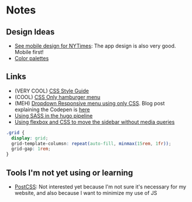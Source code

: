 # Notes

## Design Ideas

* [See mobile design for NYTimes](https://www.nytimes.com/2019/01/14/opinion/government-shutdown-trump.html?): The app design is also very good. Mobile first!
* [Color palettes](https://refactoringui.com/previews/building-your-color-palette/)

## Links

* (VERY COOL) [CSS Style Guide][style-guide]
* (COOL) [CSS Only hamburger menu](https://codepen.io/mutedblues/pen/MmPNPG)
* (MEH) [Dropdown Responsive menu using only CSS](https://codepen.io/markcaron/pen/pPZVWO). Blog post explaining the Codepen is [here](https://medium.com/@heyoka/responsive-pure-css-off-canvas-hamburger-menu-aebc8d11d793) 
* [Using SASS in the hugo pipeline][hugo-pipes]
* [Using flexbox and CSS to move the sidebar without media queries][flexbox-youtube-video]

```css
.grid {
  display: grid;
  grid-template-columsn: repeat(auto-fill, minmax(15rem, 1fr));
  grid-gap: 1rem;
}
```

## Tools I'm not yet using or learning

* [PostCSS](https://postcss.org/): Not interested yet because I'm not sure it's necessary for my website, and also because I want to minimize my use of JS


[flexbox-youtube-video]: https://www.youtube.com/watch?v=qOUtkN6M52M "Flexbox youtube video"
[hugo-pipes]: https://regisphilibert.com/blog/2018/07/hugo-pipes-and-asset-processing-pipeline/
[style-guide]: https://kaliop.github.io/frontend-style-guide/2.0/css/#important